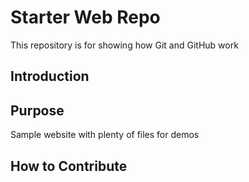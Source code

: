 # Starter Web Repo

This repository is for showing how Git and GitHub work

## Introduction


## Purpose

Sample website with plenty of files for demos

## How to Contribute

